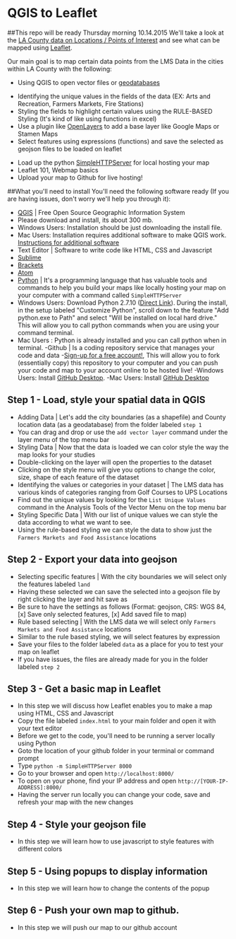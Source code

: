 # QGIS to Leaflet
##This repo will be ready Thursday morning 10.14.2015
We'll take a look at the [LA County data on Locations / Points of Interest](http://egis3.lacounty.gov/dataportal/2014/07/07/locationspoints-of-interest-lms-data/) and see what can be mapped using [Leaflet](http://leafletjs.com/).

Our main goal is to map certain data points from the LMS Data in the cities within LA County with the following:

- Using QGIS to open vector files or [geodatabases](http://webhelp.esri.com/arcgisserver/9.3/java/index.htm#geodatabases/an_ove-2050156920.htm)
* Identifying the unique values in the fields of the data (EX: Arts and Recreation, Farmers Markets, Fire Stations)
* Styling the fields to highlight certain values using the RULE-BASED Styling (It's kind of like using functions in excel)
* Use a plugin like [OpenLayers](https://plugins.qgis.org/plugins/openlayers_plugin/) to add a base layer like Google Maps or Stamen Maps
* Select features using expressions (functions) and save the selected as geojson files to be loaded on leaflet
- Load up the python [SimpleHTTPServer](http://www.pythonforbeginners.com/modules-in-python/how-to-use-simplehttpserver/) for local hosting your map
- Leaflet 101, Webmap basics
- Upload your map to Github for live hosting!

##What you'll need to install
You'll need the following software ready (If you are having issues, don't worry we'll help you through it):

- [QGIS](http://qgis.org/en/site/) | Free Open Source Geographic Information System
 - Please download and install, its about 300 mb.
 - Windows Users: Installation should be just downloading the install file.
 - Mac Users: Installation requires additional software to make QGIS work. [Instructions for additional software](http://maps.cga.harvard.edu/qgis/wkshop/mac.php)
- Text Editor | Software to write code like HTML, CSS and Javascript
 - [Sublime](http://www.sublimetext.com/)
 - [Brackets](http://brackets.io/)
 - [Atom](https://atom.io/)
- [Python](https://www.python.org/) | It's a programming language that has valuable tools and commands to help you build your maps like locally hosting your map on your computer with a command called <code>SimpleHTTPServer</code>
 - Windows Users: Download Python 2.7.10 ([Direct Link](https://www.python.org/downloads/)). During the install, in the setup labeled "Customize Python", scroll down to the feature "Add python.exe to Path" and select "Will be installed on local hard drive." This will allow you to call python commands when you are using your command terminal.
 - Mac Users : Python is already installed and you can call python when in terminal.
-Github | Is a coding repository service that manages your code and data
 -[Sign-up for a free account!](https://github.com/), This will allow you to fork (essentially copy) this repository to your computer and you can push your code and map to your account online to be hosted live!
 -Windows Users: Install [GitHub Desktop](https://desktop.github.com/). 
 -Mac Users: Install [GitHub Desktop](https://desktop.github.com/)

## Step 1 - Load, style your spatial data in QGIS
- Adding Data | Let's add the city boundaries (as a shapefile) and County location data (as a geodatabase) from the folder labeled `step 1`
 - You can drag and drop or use the `add vector layer` command under the layer menu of the top menu bar
- Styling Data | Now that the data is loaded we can color style the way the map looks for your studies
 - Double-clicking on the layer will open the properties to the dataset
 - Clicking on the style menu will give you options to change the color, size, shape of each feature of the dataset
- Identifying the values or categories in your dataset | The LMS data has various kinds of categories ranging from Golf Courses to UPS Locations
 - Find out the unique values by looking for the `List Unique Values` command in the Analysis Tools of the Vector Menu on the top menu bar
- Styling Specific Data | With our list of unique values we can style the data according to what we want to see.
 - Using the rule-based styling we can style the data to show just the `Farmers Markets and Food Assistance` locations

## Step 2 - Export your data into geojson
- Selecting specific features | With the city boundaries we will select only the features labeled `land`
 - Having these selected we can save the selected into a geojson file by right clicking the layer and hit save as
 - Be sure to have the settings as follows (Format: geojson, CRS: WGS 84, [x] Save only selected features, [x] Add saved file to map)
- Rule based selecting | With the LMS data we will select only `Farmers Markets and Food Assistance` locations
 - Similar to the rule based styling, we will select features by expression
- Save your files to the folder labeled `data` as a place for you to test your map on leaflet
- If you have issues, the files are already made for you in the folder labeled `step 2`

## Step 3 - Get a basic map in Leaflet
- In this step we will discuss how Leaflet enables you to make a map using HTML, CSS and Javascript
- Copy the file labeled `index.html` to your main folder and open it with your text editor
- Before we get to the code, you'll need to be running a server locally using Python
 - Goto the location of your github folder in your terminal or command prompt
 - Type `python -m SimpleHTTPServer 8000`
 - Go to your browser and open `http://localhost:8000/`
 - To open on your phone, find your IP address and open `http://[YOUR-IP-ADDRESS]:8000/`
 - Having the server run locally you can change your code, save and refresh your map with the new changes

## Step 4 - Style your geojson file
- In this step we will learn how to use javascript to style features with different colors

## Step 5 - Using popups to display information
- In this step we will learn how to change the contents of the popup

## Step 6 - Push your own map to github.
- In this step we will push our map to our github account
